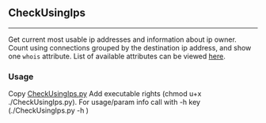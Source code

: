 ## CheckUsingIps
****

Get current most usable ip addresses and information about ip owner.
Count using connections grouped by the destination ip address, and show one `whois` attribute.
List of available attributes can be viewed [here](https://ip-api.com/).


### Usage
Copy [CheckUsingIps.py](https://github.com/Kromelky/AndersenCourses/blob/main/Homework%20%2014.09/CheckUsingIps.py)
Add executable rights (chmod u+x ./CheckUsingIps.py).
For usage/param info call with -h key (./CheckUsingIps.py -h )







